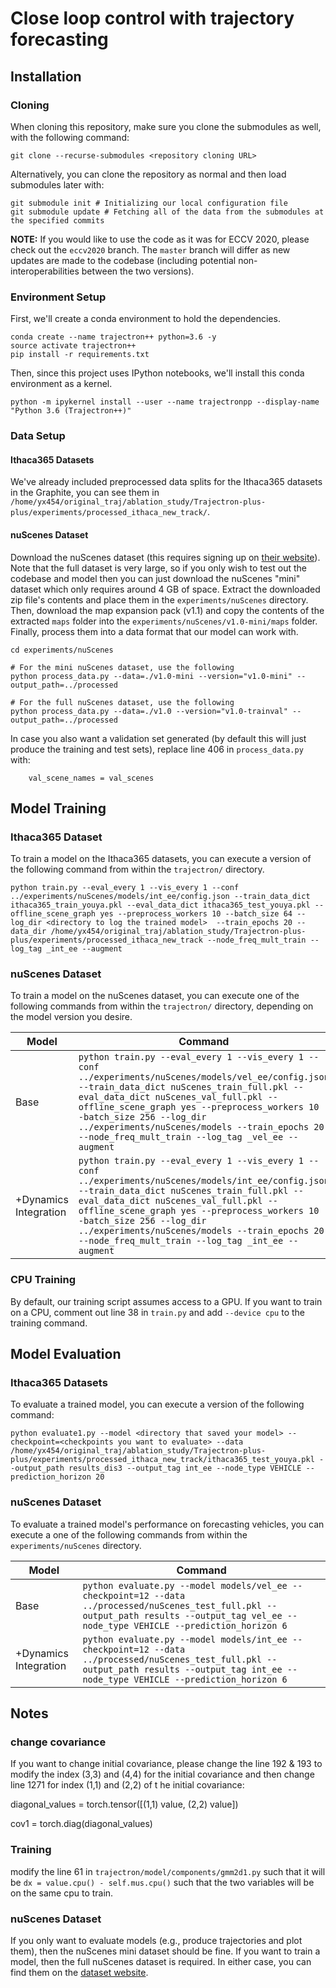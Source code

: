# Close loop control with trajectory forecasting #

## Installation ##

### Cloning ###
When cloning this repository, make sure you clone the submodules as well, with the following command:
```
git clone --recurse-submodules <repository cloning URL>
```
Alternatively, you can clone the repository as normal and then load submodules later with:
```
git submodule init # Initializing our local configuration file
git submodule update # Fetching all of the data from the submodules at the specified commits
```

**NOTE:** If you would like to use the code as it was for ECCV 2020, please check out the `eccv2020` branch. The `master` branch will differ as new updates are made to the codebase (including potential non-interoperabilities between the two versions).

### Environment Setup ###
First, we'll create a conda environment to hold the dependencies.
```
conda create --name trajectron++ python=3.6 -y
source activate trajectron++
pip install -r requirements.txt
```

Then, since this project uses IPython notebooks, we'll install this conda environment as a kernel.
```
python -m ipykernel install --user --name trajectronpp --display-name "Python 3.6 (Trajectron++)"
```

### Data Setup ###
#### Ithaca365 Datasets ####
We've already included preprocessed data splits for the Ithaca365 datasets in the Graphite, you can see them in `/home/yx454/original_traj/ablation_study/Trajectron-plus-plus/experiments/processed_ithaca_new_track/`. 

#### nuScenes Dataset ####
Download the nuScenes dataset (this requires signing up on [their website](https://www.nuscenes.org/)). Note that the full dataset is very large, so if you only wish to test out the codebase and model then you can just download the nuScenes "mini" dataset which only requires around 4 GB of space. Extract the downloaded zip file's contents and place them in the `experiments/nuScenes` directory. Then, download the map expansion pack (v1.1) and copy the contents of the extracted `maps` folder into the `experiments/nuScenes/v1.0-mini/maps` folder. Finally, process them into a data format that our model can work with.
```
cd experiments/nuScenes

# For the mini nuScenes dataset, use the following
python process_data.py --data=./v1.0-mini --version="v1.0-mini" --output_path=../processed

# For the full nuScenes dataset, use the following
python process_data.py --data=./v1.0 --version="v1.0-trainval" --output_path=../processed
```
In case you also want a validation set generated (by default this will just produce the training and test sets), replace line 406 in `process_data.py` with:
```
    val_scene_names = val_scenes
```

## Model Training ##
### Ithaca365 Dataset ###
To train a model on the Ithaca365 datasets, you can execute a version of the following command from within the `trajectron/` directory.
```
python train.py --eval_every 1 --vis_every 1 --conf ../experiments/nuScenes/models/int_ee/config.json --train_data_dict ithaca365_train_youya.pkl --eval_data_dict ithaca365_test_youya.pkl --offline_scene_graph yes --preprocess_workers 10 --batch_size 64 --log_dir <directory to log the trained model>  --train_epochs 20 --data_dir /home/yx454/original_traj/ablation_study/Trajectron-plus-plus/experiments/processed_ithaca_new_track --node_freq_mult_train --log_tag _int_ee --augment

```


### nuScenes Dataset ###
To train a model on the nuScenes dataset, you can execute one of the following commands from within the `trajectron/` directory, depending on the model version you desire.

| Model                                     | Command                                                                                                                                                                                                                                                                                                                                                                                        |
|-------------------------------------------|------------------------------------------------------------------------------------------------------------------------------------------------------------------------------------------------------------------------------------------------------------------------------------------------------------------------------------------------------------------------------------------------|
| Base                                      | `python train.py --eval_every 1 --vis_every 1 --conf ../experiments/nuScenes/models/vel_ee/config.json --train_data_dict nuScenes_train_full.pkl --eval_data_dict nuScenes_val_full.pkl --offline_scene_graph yes --preprocess_workers 10 --batch_size 256 --log_dir ../experiments/nuScenes/models --train_epochs 20 --node_freq_mult_train --log_tag _vel_ee --augment`                      |
| +Dynamics Integration                     | `python train.py --eval_every 1 --vis_every 1 --conf ../experiments/nuScenes/models/int_ee/config.json --train_data_dict nuScenes_train_full.pkl --eval_data_dict nuScenes_val_full.pkl --offline_scene_graph yes --preprocess_workers 10 --batch_size 256 --log_dir ../experiments/nuScenes/models --train_epochs 20 --node_freq_mult_train --log_tag _int_ee --augment`                      |



### CPU Training ###
By default, our training script assumes access to a GPU. If you want to train on a CPU, comment out line 38 in `train.py` and add `--device cpu` to the training command.

## Model Evaluation ##
### Ithaca365 Datasets ###
To evaluate a trained model, you can execute a version of the following command:

```
python evaluate1.py --model <directory that saved your model> --checkpoint=<checkpoints you want to evaluate> --data /home/yx454/original_traj/ablation_study/Trajectron-plus-plus/experiments/processed_ithaca_new_track/ithaca365_test_youya.pkl --output_path results_dis3 --output_tag int_ee --node_type VEHICLE --prediction_horizon 20
```
### nuScenes Dataset ###

To evaluate a trained model's performance on forecasting vehicles, you can execute a one of the following commands from within the `experiments/nuScenes` directory.

| Model                                     | Command                                                                                                                                                                                          |
|-------------------------------------------|--------------------------------------------------------------------------------------------------------------------------------------------------------------------------------------------------|
| Base                                      | `python evaluate.py --model models/vel_ee --checkpoint=12 --data ../processed/nuScenes_test_full.pkl --output_path results --output_tag vel_ee --node_type VEHICLE --prediction_horizon 6`       |
| +Dynamics Integration                     | `python evaluate.py --model models/int_ee --checkpoint=12 --data ../processed/nuScenes_test_full.pkl --output_path results --output_tag int_ee --node_type VEHICLE --prediction_horizon 6`       |


## Notes ##

### change covariance ###
If you want to change initial covariance, please change the line 192 & 193 to modify the index (3,3) and (4,4) for the initial covariance and then change line 1271 for index (1,1) and (2,2) of t he initial covariance:

diagonal_values = torch.tensor([(1,1) value, (2,2) value])

cov1 = torch.diag(diagonal_values)

### Training ###
modify the line 61 in `trajectron/model/components/gmm2d1.py` such that it will be `dx = value.cpu() - self.mus.cpu()` 
such that the two variables will be on the same cpu to train.

### nuScenes Dataset ###
If you only want to evaluate models (e.g., produce trajectories and plot them), then the nuScenes mini dataset should be fine. If you want to train a model, then the full nuScenes dataset is required. In either case, you can find them on the [dataset website](https://www.nuscenes.org/).
